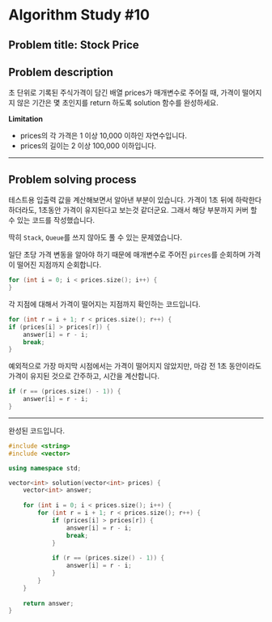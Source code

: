 # Algorithm Study #10

## Problem title: **Stock Price**

## Problem description

초 단위로 기록된 주식가격이 담긴 배열 prices가 매개변수로 주어질 때, 가격이 떨어지지 않은 기간은 몇 초인지를 return 하도록 solution 함수를 완성하세요.

**Limitation**  
- prices의 각 가격은 1 이상 10,000 이하인 자연수입니다.
- prices의 길이는 2 이상 100,000 이하입니다.

***

## Problem solving process

테스트용 입출력 값을 계산해보면서 알아낸 부분이 있습니다. 가격이 1초 뒤에 하락한다 하더라도, 1초동안 가격이 유지된다고 보는것 같더군요. 그래서 해당 부분까지 커버 할 수 있는 코드를 작성했습니다.

딱히 ```Stack```, ```Queue```를 쓰지 않아도 풀 수 있는 문제였습니다.

일단 초당 가격 변동을 알아야 하기 때문에 매개변수로 주어진 ```pirces```를 순회하며 가격이 떨어진 지점까지 순회합니다.

``` cpp
for (int i = 0; i < prices.size(); i++) {
}
```

각 지점에 대해서 가격이 떨어지는 지점까지 확인하는 코드입니다.

``` cpp
for (int r = i + 1; r < prices.size(); r++) {
if (prices[i] > prices[r]) {
    answer[i] = r - i;
    break;
}
```

예외적으로 가장 마지막 시점에서는 가격이 떨어지지 않았지만, 마감 전 1초 동안이라도 가격이 유지된 것으로 간주하고, 시간을 계산합니다.

``` cpp
if (r == (prices.size() - 1)) {
    answer[i] = r - i;
}
```

***

완성된 코드입니다.

``` cpp
#include <string>
#include <vector>

using namespace std;

vector<int> solution(vector<int> prices) {
    vector<int> answer;
    
    for (int i = 0; i < prices.size(); i++) {
        for (int r = i + 1; r < prices.size(); r++) {
            if (prices[i] > prices[r]) {
                answer[i] = r - i;
                break;
            }
            
            if (r == (prices.size() - 1)) {
                answer[i] = r - i;
            }
        }
    }
    
    return answer;
}
```